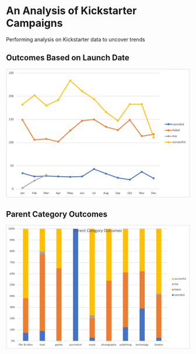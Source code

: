 # An Analysis of Kickstarter Campaigns
Performing analysis on Kickstarter data to uncover trends

## Outcomes Based on Launch Date
![Outcomes Based on Launch Date](https://github.com/Hala-INTJ/Kickstarter-analysis/blob/main/Outcomes%20Based%20on%20Launch%20Date.png)

## Parent Category Outcomes
![Parent Category Outcomes](https://github.com/Hala-INTJ/Kickstarter-analysis/blob/main/Parent%20Category%20Outcomes.png)
